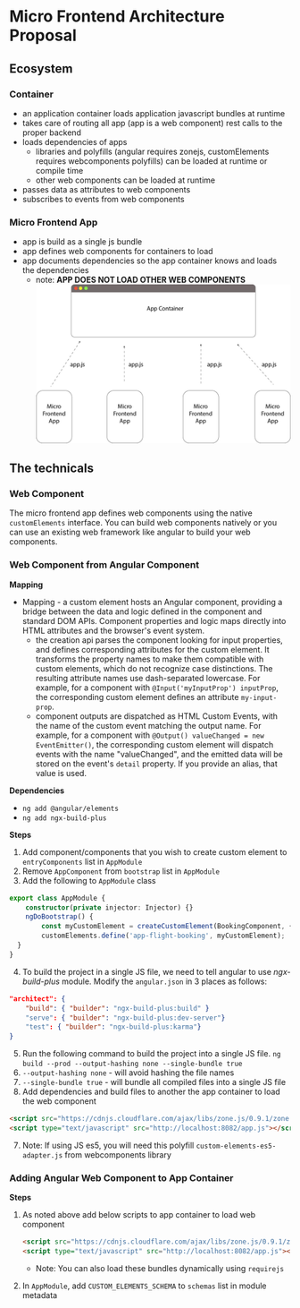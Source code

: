 # Micro Frontend Architecture Proposal

## Ecosystem

### Container
* an application container loads application javascript bundles at runtime
* takes care of routing all app (app is a web component) rest calls to the proper
  backend
* loads dependencies of apps
  * libraries and polyfills (angular requires zonejs, customElements requires webcomponents polyfills) can be loaded at
    runtime or compile time
  * other web components can be loaded at runtime
* passes data as attributes to web components
* subscribes to events from web components

### Micro Frontend App
* app is build as a single js bundle
* app defines web components for containers to load
* app documents dependencies so the app container knows and loads
  the dependencies
  * note: **APP DOES NOT LOAD OTHER WEB COMPONENTS**
![microfrontent ecosystem](./assets/microfrontend-ecosystem.jpg)

## The technicals

### Web Component
The micro frontend app defines web components using the native
`customElements` interface. You can build web components natively
or you can use an existing web framework like angular to build
your web components.

### Web Component from Angular Component

**Mapping**
* Mapping - a custom element hosts an Angular component, providing a bridge between the data and logic
  defined in the component and standard DOM APIs. Component properties and logic maps directly into HTML
  attributes and the browser's event system.
  * the creation api parses the component looking for input properties, and defines corresponding attributes
    for the custom element. It transforms the property names to make them compatible with custom elements,
    which do not recognize case distinctions. The resulting attribute names use dash-separated lowercase.
    For example, for a component with `@Input('myInputProp') inputProp`, the corresponding custom element
    defines an attribute `my-input-prop`.
  * component outputs are dispatched as HTML Custom Events, with the name of the custom event matching the
    output name. For example, for a component with `@Output() valueChanged = new EventEmitter()`, the
    corresponding custom element will dispatch events with the name "valueChanged", and the emitted data
    will be stored on the event's `detail` property. If you provide an alias, that value is used.
    
**Dependencies**
* `ng add @angular/elements`
* `ng add ngx-build-plus`


**Steps**
1. Add component/components that you wish to create custom element to `entryComponents` list in `AppModule`
2. Remove `AppComponent` from `bootstrap` list in `AppModule`
3. Add the following to `AppModule` class
```ts
export class AppModule {
    constructor(private injector: Injector) {}  
    ngDoBootstrap() {
        const myCustomElement = createCustomElement(BookingComponent, { injector: this.injector });
        customElements.define('app-flight-booking', myCustomElement);
  }
}
```
4. To build the project in a single JS file, we need to tell angular to use *ngx-build-plus* module. Modify
the `angular.json` in 3 places as follows:
```json
"architect": {
    "build": { "builder": "ngx-build-plus:build" }
    "serve": { "builder": "ngx-build-plus:dev-server"}
    "test": { "builder": "ngx-build-plus:karma"}
}
```
5. Run the following command to build the project into a single JS file.
`ng build --prod --output-hashing none --single-bundle true`
  1. `--output-hashing none` - will avoid hashing the file names
  2. `--single-bundle true` - will bundle all compiled files into a single JS file 
6. Add dependencies and build files to another the app container to load the web component
```html 
<script src="https://cdnjs.cloudflare.com/ajax/libs/zone.js/0.9.1/zone.min.js"></script>
<script type="text/javascript" src="http://localhost:8082/app.js"></script>
```
7. Note: If using JS es5, you will need this polyfill `custom-elements-es5-adapter.js` from webcomponents library

### Adding Angular Web Component to App Container

**Steps**
1. As noted above add below scripts to app container to load web component
   ```html 
   <script src="https://cdnjs.cloudflare.com/ajax/libs/zone.js/0.9.1/zone.min.js"></script>
   <script type="text/javascript" src="http://localhost:8082/app.js"></script>
   ```
   * Note: You can also load these bundles dynamically using `requirejs`
   
2. In `AppModule`, add `CUSTOM_ELEMENTS_SCHEMA` to `schemas` list in module metadata


